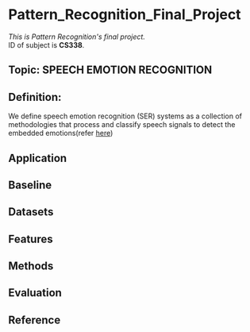 # Pattern_Recognition_Final_Project
*This is Pattern Recognition's final project.*  
ID of subject is **CS338**.  
## Topic: **SPEECH EMOTION RECOGNITION**  
## **Definition**:   
We define speech emotion recognition (SER) systems as a collection of methodologies that process and classify speech signals to detect the embedded emotions(refer [here](https://www.sciencedirect.com/science/article/abs/pii/S0167639319302262))
## **Application**
## **Baseline**
## **Datasets**
## **Features**
## **Methods**
## **Evaluation**
## **Reference**
